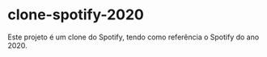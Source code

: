 # clone-spotify-2020
Este projeto é um clone do Spotify, tendo como referência o Spotify do ano 2020.
